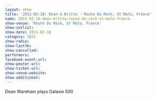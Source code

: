 ```yaml
---
layout: show
title: '2011-02-18: Dean & Britta - Route Du Rock, St Malo, France'
name: 2011-02-18-dean-britta-route-du-rock-st-malo-france
show-venue: 'Route Du Rock, St Malo, France'
show-setlist: 
show-date: 2011-02-18
category: 2011
show-radio: 
show-lastfm: 
show-cancelled: 
performers: 
facebook-event-url: 
show-poster-url: 
show-ticket-url: 
show-venue-website: 
show-additional: 
---
```


Dean Wareham plays Galaxie 500